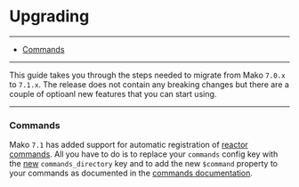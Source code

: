 # Upgrading

--------------------------------------------------------

* [Commands](#commands)

--------------------------------------------------------

This guide takes you through the steps needed to migrate from Mako `7.0.x` to `7.1.x`. The release does not contain any breaking changes but there are a couple of optioanl new features that you can start using.

--------------------------------------------------------

<a id="commands"></a>

### Commands

Mako `7.1` has added support for automatic registration of [reactor commands](:base_url:/docs/:version:/command-line:commands). All you have to do is to replace your `commands` config key with the [new](https://github.com/mako-framework/app/blob/e7a7c24456e16f187fce5fff07c402898f8ec97f/app/config/application.php#L94) `commands_directory` key and to add the new `$command` property to your commands as documented in the [commands documentation](:base_url:/docs/:version:/command-line:commands).